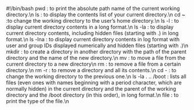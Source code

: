 #!/bin/bash
pwd : to print the absolute path name of the current working directory.\n ls : to display the contents list of your current directory.\n cd ~ :to change the working directory to the user’s home directory.\n ls -l : to display current directory contents in a long format.\n ls -la : to display current directory contents, including hidden files (starting with .) in long format.\n ls -lna : to display current directory contents in log format with user and group IDs displayed numerically and hidden files (starting with .)\n mkdir : to create a directory in another directory with the path of the parent directory and the name of the new directory.\n mv : to move a file from the current directory to a new directory\n rm : to remove a file from a certain directory.\n rm -r : to remove a directory and all its contents.\n cd - : to change the working directory to the previous one.\n ls -la . .. /boot : lists all files (even ones with names beginning with a period character, which are normally hidden) in the current directory and the parent of the working directory and the /boot directory (in this order), in long format.\n file : to print the type of the file.\n  

